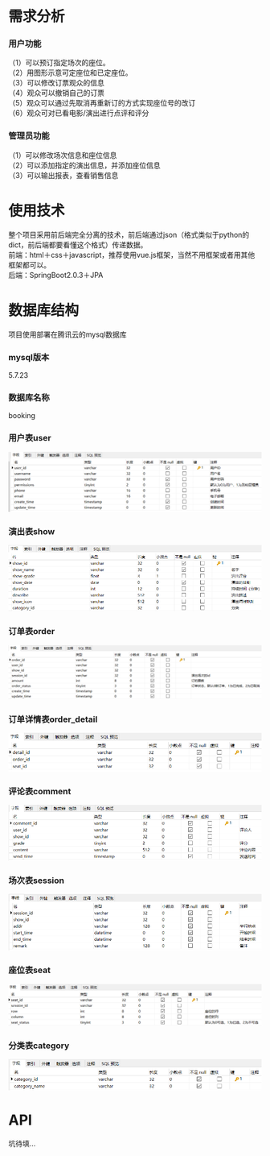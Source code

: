 # 需求分析
### 用户功能
（1）可以预订指定场次的座位。  
（2）用图形示意可定座位和已定座位。  
（3）可以修改订票观众的信息  
（4）观众可以撤销自己的订票  
（5）观众可以通过先取消再重新订的方式实现座位号的改订  
（6）观众可对已看电影/演出进行点评和评分  
### 管理员功能
（1）可以修改场次信息和座位信息  
（2）可以添加指定的演出信息，并添加座位信息  
（3）可以输出报表，查看销售信息  
# 使用技术
整个项目采用前后端完全分离的技术，前后端通过json（格式类似于python的dict，前后端都要看懂这个格式）传递数据。  
前端：html＋css＋javascript，推荐使用vue.js框架，当然不用框架或者用其他框架都可以。  
后端：SpringBoot2.0.3＋JPA
# 数据库结构
项目使用部署在腾讯云的mysql数据库
### mysql版本
5.7.23
### 数据库名称
booking
### 用户表user
![avatar](/image/1.png)
### 演出表show
![avatar](/image/2.png)
### 订单表order
![avatar](/image/3.png)
### 订单详情表order_detail
![avatar](/image/4.png)
### 评论表comment
![avatar](/image/5.png)
### 场次表session
![avatar](/image/6.png)
### 座位表seat
![avatar](/image/7.png)
### 分类表category
![avatar](/image/8.png)
# API
坑待填...